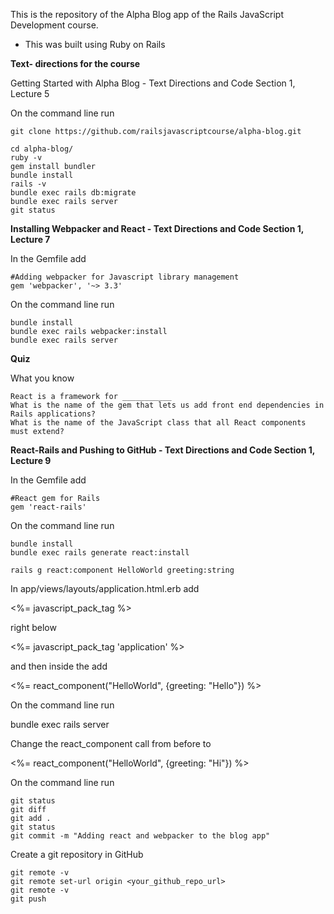 This is the repository of the Alpha Blog app of the Rails JavaScript Development course.

- This was built using Ruby on Rails

**Text- directions for the course**

Getting Started with Alpha Blog - Text Directions and Code
Section 1, Lecture 5

On the command line run

    git clone https://github.com/railsjavascriptcourse/alpha-blog.git

    cd alpha-blog/
    ruby -v
    gem install bundler
    bundle install
    rails -v
    bundle exec rails db:migrate
    bundle exec rails server
    git status

**Installing Webpacker and React - Text Directions and Code
Section 1, Lecture 7**

In the Gemfile  add

    #Adding webpacker for Javascript library management
    gem 'webpacker', '~> 3.3'

On the command line run

    bundle install
    bundle exec rails webpacker:install
    bundle exec rails server

**Quiz**


What you know

    React is a framework for ___________
    What is the name of the gem that lets us add front end dependencies in Rails applications?
    What is the name of the JavaScript class that all React components must extend?




**React-Rails and Pushing to GitHub - Text Directions and Code
Section 1, Lecture 9**

In the Gemfile  add

    #React gem for Rails
    gem 'react-rails'

On the command line run

    bundle install
    bundle exec rails generate react:install

    rails g react:component HelloWorld greeting:string

In app/views/layouts/application.html.erb  add

<%= javascript_pack_tag %>

right below

<%= javascript_pack_tag 'application' %>

and then inside the <body>  add

<%= react_component("HelloWorld", {greeting: "Hello"}) %>

On the command line run

bundle exec rails server

Change the react_component  call from before to

<%= react_component("HelloWorld", {greeting: "Hi"}) %>

On the command line run

    git status
    git diff
    git add .
    git status
    git commit -m "Adding react and webpacker to the blog app"

Create a git repository in GitHub

    git remote -v
    git remote set-url origin <your_github_repo_url>
    git remote -v
    git push




